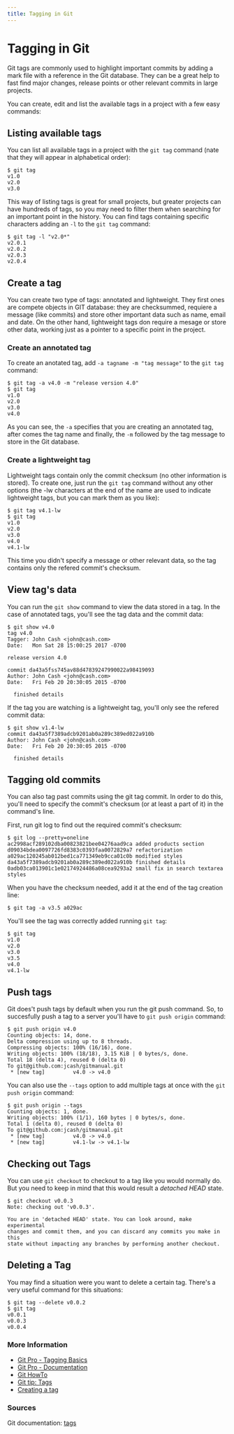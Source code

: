 ```yaml
---
title: Tagging in Git
---
```


# Tagging in Git

Git tags are commonly used to highlight important commits by adding a mark file with a reference in the Git database. They can be a great help to fast find major changes, release points or other relevant commits in large projects.

You can create, edit and list the available tags in a project with a few easy commands:

## Listing available tags

You can list all available tags in a project with the ```git tag``` command (nate that they will appear in alphabetical order):

```
$ git tag
v1.0
v2.0
v3.0
```

This way of listing tags is great for small projects, but greater projects can have hundreds of tags, so you may need to filter them when searching for an important point in the history. You can find tags containing specific characters adding an ```-l``` to the ```git tag``` command:

```
$ git tag -l "v2.0*"
v2.0.1
v2.0.2
v2.0.3
v2.0.4
```

## Create a tag

You can create two type of tags: annotated and lightweight. They first ones are compete objects in GIT database: they are checksummed, requiere a message (like commits) and store other important data such as name, email and date. On the other hand, lightweight tags don require a mesage or store other data, working just as a pointer to a specific point in the project.

### Create an annotated tag

To create an anotated tag, add ```-a tagname -m "tag message"``` to the ```git tag``` command:

```
$ git tag -a v4.0 -m "release version 4.0"
$ git tag
v1.0
v2.0
v3.0
v4.0
```

As you can see, the ```-a``` specifies that you are creating an annotated tag, after comes the tag name and finally, the ```-m``` followed by the tag message to store in the Git database.

### Create a lightweight tag

Lightweight tags contain only the commit checksum (no other information is stored). To create one, just run the ```git tag``` command without any other options (the -lw characters at the end of the name are used to indicate lightweight tags, but you can mark them as you like):

```
$ git tag v4.1-lw
$ git tag
v1.0
v2.0
v3.0
v4.0
v4.1-lw
```

This time you didn't specify a message or other relevant data, so the tag contains only the refered commit's checksum.

## View tag's data

You can run the ```git show``` command to view the data stored in a tag. In the case of annotated tags, you'll see the tag data and the commit data:

```
$ git show v4.0
tag v4.0
Tagger: John Cash <john@cash.com>
Date:   Mon Sat 28 15:00:25 2017 -0700

release version 4.0

commit da43a5fss745av88d47839247990022a98419093
Author: John Cash <john@cash.com>
Date:   Fri Feb 20 20:30:05 2015 -0700

  finished details
```

If the tag you are watching is a lightweight tag, you'll only see the refered commit data:

```
$ git show v1.4-lw
commit da43a5f7389adcb9201ab0a289c389ed022a910b
Author: John Cash <john@cash.com>
Date:   Fri Feb 20 20:30:05 2015 -0700

  finished details
```

## Tagging old commits

You can also tag past commits using the git tag commit. In order to do this, you'll need to specify the commit's checksum (or at least a part of it) in the command's line.

First, run git log to find out the required commit's checksum:

```
$ git log --pretty=oneline
ac2998acf289102dba00823821bee04276aad9ca added products section
d09034bdea0097726fd8383c0393faa0072829a7 refactorization
a029ac120245ab012bed1ca771349eb9cca01c0b modified styles
da43a5f7389adcb9201ab0a289c389ed022a910b finished details
0adb03ca013901c1e02174924486a08cea9293a2 small fix in search textarea styles
```

When you have the checksum needed, add it at the end of the tag creation line:

```
$ git tag -a v3.5 a029ac
```

You'll see the tag was correctly added running ```git tag```:

```
$ git tag
v1.0
v2.0
v3.0
v3.5
v4.0
v4.1-lw
```

## Push tags

Git does't push tags by default when you run the git push command. So, to succesfully push a tag to a server you'll have to ```git push origin``` command:

```
$ git push origin v4.0
Counting objects: 14, done.
Delta compression using up to 8 threads.
Compressing objects: 100% (16/16), done.
Writing objects: 100% (18/18), 3.15 KiB | 0 bytes/s, done.
Total 18 (delta 4), reused 0 (delta 0)
To git@github.com:jcash/gitmanual.git
 * [new tag]         v4.0 -> v4.0
 ```

You can also use the ```--tags``` option to add multiple tags at once with the ```git push origin``` command:

```
$ git push origin --tags
Counting objects: 1, done.
Writing objects: 100% (1/1), 160 bytes | 0 bytes/s, done.
Total 1 (delta 0), reused 0 (delta 0)
To git@github.com:jcash/gitmanual.git
 * [new tag]         v4.0 -> v4.0
 * [new tag]         v4.1-lw -> v4.1-lw
```

## Checking out Tags

You can use ```git checkout``` to checkout to a tag like you would normally do. But you need to keep in mind that this would result a *detached HEAD* state.

```
$ git checkout v0.0.3
Note: checking out 'v0.0.3'.

You are in 'detached HEAD' state. You can look around, make experimental
changes and commit them, and you can discard any commits you make in this
state without impacting any branches by performing another checkout.
```

## Deleting a Tag

You may find a situation were you want to delete a certain tag. There's a very useful command for this situations:

```
$ git tag --delete v0.0.2
$ git tag
v0.0.1
v0.0.3
v0.0.4
```

### More Information

* [Git Pro - Tagging Basics](https://git-scm.com/book/en/v2/Git-Basics-Tagging)
* [Git Pro - Documentation](https://git-scm.com/docs/git-tag)
* [Git HowTo](https://githowto.com/tagging_versions)
* [Git tip: Tags](http://alblue.bandlem.com/2011/04/git-tip-of-week-tags.html)
* [Creating a tag](https://www.drupal.org/node/1066342)

### Sources

Git documentation: [tags](https://git-scm.com/book/en/v2/Git-Basics-Tagging)
